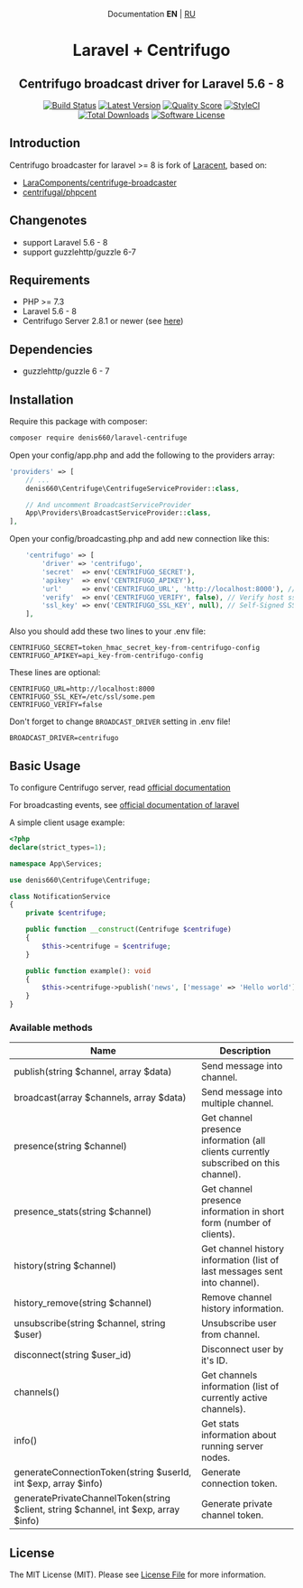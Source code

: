 <p align="center">Documentation <b>EN</b> | <a href="https://github.com/denis660/laravel-centrifuge/blob/master/README_RU.md">RU</a></p>

<h1 align="center">Laravel + Centrifugo</h1>
<h2 align="center">Centrifugo broadcast driver for Laravel 5.6 - 8 </h2>

<p align="center">
<a href="https://scrutinizer-ci.com/g/denis660/laravel-centrifuge"><img src="https://scrutinizer-ci.com/g/denis660/laravel-centrifuge/badges/build.png?b=master" alt="Build Status"></a>
<a href="https://github.com/denis660/laravel-centrifuge/releases"><img src="https://img.shields.io/github/release/denis660/laravel-centrifuge.svg?style=flat-square" alt="Latest Version"></a>
<a href="https://scrutinizer-ci.com/g/denis660/laravel-centrifuge"><img src="https://img.shields.io/scrutinizer/g/denis660/laravel-centrifuge.svg?style=flat-square" alt="Quality Score"></a>
<a href="https://github.styleci.io/repos/324202212"><img src="https://github.styleci.io/repos/324202212/shield?branch=master" alt="StyleCI"></a>
<a href="https://packagist.org/packages/denis660/laravel-centrifuge"><img src="https://img.shields.io/packagist/dt/denis660/laravel-centrifuge.svg?style=flat-square" alt="Total Downloads"></a>
<a href="https://github.com/denis660/Centrifuge/blob/master/LICENSE"><img src="https://img.shields.io/badge/license-MIT-blue.svg" alt="Software License"></a>
</p>

## Introduction
Centrifugo broadcaster for laravel >= 8 is fork of [Laracent](https://github.com/AlexHnydiuk/Laracent), based on:
- [LaraComponents/centrifuge-broadcaster](https://github.com/LaraComponents/centrifuge-broadcaster)
- [centrifugal/phpcent](https://github.com/centrifugal/phpcent)

## Changenotes
- support Laravel 5.6 - 8
- support guzzlehttp/guzzle 6-7

## Requirements

- PHP >= 7.3
- Laravel 5.6 - 8
- Centrifugo Server 2.8.1 or newer (see [here](https://github.com/centrifugal/centrifugo))

## Dependencies

- guzzlehttp/guzzle 6 - 7

## Installation

Require this package with composer:

```bash
composer require denis660/laravel-centrifuge
```

Open your config/app.php and add the following to the providers array:

```php
'providers' => [
    // ...
    denis660\Centrifuge\CentrifugeServiceProvider::class,

    // And uncomment BroadcastServiceProvider
    App\Providers\BroadcastServiceProvider::class,
],
```

Open your config/broadcasting.php and add new connection like this:

```php
    'centrifugo' => [
        'driver' => 'centrifugo',
        'secret'  => env('CENTRIFUGO_SECRET'),
        'apikey'  => env('CENTRIFUGO_APIKEY'),
        'url'     => env('CENTRIFUGO_URL', 'http://localhost:8000'), // centrifugo api url
        'verify'  => env('CENTRIFUGO_VERIFY', false), // Verify host ssl if centrifugo uses this
        'ssl_key' => env('CENTRIFUGO_SSL_KEY', null), // Self-Signed SSl Key for Host (require verify=true)
    ],
```

Also you should add these two lines to your .env file:

```
CENTRIFUGO_SECRET=token_hmac_secret_key-from-centrifugo-config
CENTRIFUGO_APIKEY=api_key-from-centrifugo-config
```

These lines are optional:
```
CENTRIFUGO_URL=http://localhost:8000
CENTRIFUGO_SSL_KEY=/etc/ssl/some.pem
CENTRIFUGO_VERIFY=false
```

Don't forget to change `BROADCAST_DRIVER` setting in .env file!

```
BROADCAST_DRIVER=centrifugo
```

## Basic Usage

To configure Centrifugo server, read [official documentation](https://centrifugal.github.io/centrifugo/)

For broadcasting events, see [official documentation of laravel](https://laravel.com/docs/8.x/broadcasting)

A simple client usage example:

```php
<?php
declare(strict_types=1);

namespace App\Services;

use denis660\Centrifuge\Centrifuge;

class NotificationService
{
    private $centrifuge;

    public function __construct(Centrifuge $centrifuge)
    {
        $this->centrifuge = $centrifuge;
    }

    public function example(): void
    {
        $this->centrifuge->publish('news', ['message' => 'Hello world']);
    }
}
```

### Available methods

| Name | Description |
|------|-------------|
| publish(string $channel, array $data) | Send message into channel. |
| broadcast(array $channels, array $data) | Send message into multiple channel. |
| presence(string $channel) | Get channel presence information (all clients currently subscribed on this channel). |
| presence_stats(string $channel) | Get channel presence information in short form (number of clients).|
| history(string $channel) | Get channel history information (list of last messages sent into channel). |
| history_remove(string $channel) | Remove channel history information.
| unsubscribe(string $channel,  string $user) | Unsubscribe user from channel. |
| disconnect(string $user_id) | Disconnect user by it's ID. |
| channels() | Get channels information (list of currently active channels). |
| info() | Get stats information about running server nodes. |
| generateConnectionToken(string $userId, int $exp, array $info)  | Generate connection token. |
| generatePrivateChannelToken(string $client, string $channel, int $exp, array $info) | Generate private channel token. |

## License

The MIT License (MIT). Please see [License File](https://github.com/LaraComponents/centrifuge-broadcaster/blob/master/LICENSE) for more information.
